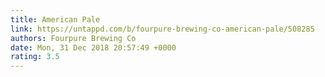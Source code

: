 ```yaml
---
title: American Pale
link: https://untappd.com/b/fourpure-brewing-co-american-pale/508285
authors: Fourpure Brewing Co
date: Mon, 31 Dec 2018 20:57:49 +0000
rating: 3.5
---
```

